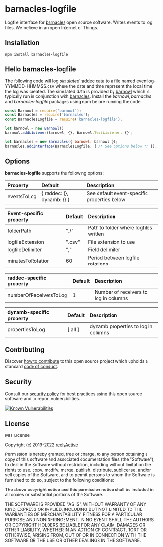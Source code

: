 barnacles-logfile
=================

Logfile interface for [barnacles](https://github.com/reelyactive/barnacles/) open source software.  Writes events to log files.  We believe in an open Internet of Things.


Installation
------------

    npm install barnacles-logfile


Hello barnacles-logfile
-----------------------

The following code will log _simulated_ [raddec](https://github.com/reelyactive/raddec/) data to a file named eventlog-YYMMDD-HHMMSS.csv where the date and time represent the local time the log was created.  The simulated data is provided by [barnowl](https://github.com/reelyactive/barnowl/) which is typically run in conjunction with [barnacles](https://github.com/reelyactive/barnacles/).  Install the _barnowl_, _barnacles_ and _barnacles-logfile_ packages using npm before running the code.

```javascript
const Barnowl = require('barnowl');
const Barnacles = require('barnacles');
const BarnaclesLogfile = require('barnacles-logfile');

let barnowl = new Barnowl();
barnowl.addListener(Barnowl, {}, Barnowl.TestListener, {});

let barnacles = new Barnacles({ barnowl: barnowl });
barnacles.addInterface(BarnaclesLogfile, { /* See options below */ });
```

Options
-------

__barnacles-logfile__ supports the following options:

| Property    | Default                    | Description                      | 
|:------------|:---------------------------|:---------------------------------|
| eventsToLog | { raddec: {}, dynamb: {} } | See default event-specific properties below |

| Event-specific property | Default | Description                           | 
|:------------------------|:--------|:--------------------------------------|
| folderPath              | "./"    | Path to folder where logfiles written |
| logfileExtension        | ".csv"  | File extension to use                 |
| logfileDelimiter        | ","     | Field delimiter                       |
| minutesToRotation       | 60      | Period between logfile rotations      |

| raddec-specific property | Default | Description                           | 
|:-------------------------|:--------|:--------------------------------------|
| numberOfReceiversToLog   | 1       | Number of receivers to log in columns |

| dynamb-specific property | Default | Description                         | 
|:-------------------------|:--------|:------------------------------------|
| propertiesToLog          | [ all ] | dynamb properties to log in columns |


Contributing
------------

Discover [how to contribute](CONTRIBUTING.md) to this open source project which upholds a standard [code of conduct](CODE_OF_CONDUCT.md).


Security
--------

Consult our [security policy](SECURITY.md) for best practices using this open source software and to report vulnerabilities.

[![Known Vulnerabilities](https://snyk.io/test/github/reelyactive/barnacles-logfile/badge.svg)](https://snyk.io/test/github/reelyactive/barnacles-logfile)


License
-------

MIT License

Copyright (c) 2019-2022 [reelyActive](https://www.reelyactive.com)

Permission is hereby granted, free of charge, to any person obtaining a copy of this software and associated documentation files (the "Software"), to deal in the Software without restriction, including without limitation the rights to use, copy, modify, merge, publish, distribute, sublicense, and/or sell copies of the Software, and to permit persons to whom the Software is furnished to do so, subject to the following conditions:

The above copyright notice and this permission notice shall be included in all copies or substantial portions of the Software.

THE SOFTWARE IS PROVIDED "AS IS", WITHOUT WARRANTY OF ANY KIND, EXPRESS OR 
IMPLIED, INCLUDING BUT NOT LIMITED TO THE WARRANTIES OF MERCHANTABILITY, 
FITNESS FOR A PARTICULAR PURPOSE AND NONINFRINGEMENT. IN NO EVENT SHALL THE 
AUTHORS OR COPYRIGHT HOLDERS BE LIABLE FOR ANY CLAIM, DAMAGES OR OTHER 
LIABILITY, WHETHER IN AN ACTION OF CONTRACT, TORT OR OTHERWISE, ARISING FROM, 
OUT OF OR IN CONNECTION WITH THE SOFTWARE OR THE USE OR OTHER DEALINGS IN 
THE SOFTWARE.
